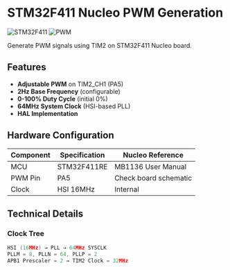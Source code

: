 # STM32F411 Nucleo PWM Generation

![STM32F411](https://img.shields.io/badge/STM32F411-Nucleo-blue)
![PWM](https://img.shields.io/badge/TIM2-PWM-green)




Generate PWM signals using TIM2 on STM32F411 Nucleo board.

## Features
- **Adjustable PWM** on TIM2_CH1 (PA5)
- **2Hz Base Frequency** (configurable)
- **0-100% Duty Cycle** (initial 0%)
- **64MHz System Clock** (HSI-based PLL)
- **HAL Implementation**

## Hardware Configuration
| Component | Specification | Nucleo Reference |
|-----------|---------------|------------------|
| MCU       | STM32F411RE   | MB1136 User Manual |
| PWM Pin   |  PA5          | Check board schematic |
| Clock     | HSI 16MHz     | Internal |

## Technical Details
### Clock Tree 
```c
HSI (16MHz) → PLL → 64MHz SYSCLK
PLLM = 8, PLLN = 64, PLLP = 2
APB1 Prescaler = 2 → TIM2 Clock = 32MHz
